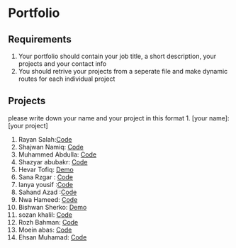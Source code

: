 # Portfolio
## Requirements
1. Your portfolio should contain your job title, a short description, your projects and your contact info
2. You should retrive your projects from a seperate file and make dynamic routes for each individual project

## Projects
please write down your name and your project in this format 1. [your name]: [your project]

1. Rayan Salah:[Code](https://github.com/rayansalah11/portfolio)
2. Shajwan Namiq: [Code](https://github.com/Shajwan-Namiq/portfolio)
3. Muhammed Abdulla: [Code](https://github.com/marshallmhamad/Portfolio-Site)
4. Shazyar abubakr: [Code](https://github.com/shazyarabubakr/portfolio)
5. Hevar Tofiq: [Demo](https://rageofkurd.netlify.app)
6. Sana Rzgar : [Code](https://github.com/Sanaa00/portfolioo.git)
7. lanya yousif :[Code](https://github.com/lanyayousif/Myportfolio.git)
8. Sahand Azad :[Code](https://github.com/SahandB99/myPortfolio)
9. Nwa Hameed: [Code](https://github.com/nwahameed/Portfolio)
10. Bishwan Sherko: [Demo](https://bishwan.vercel.app/)
11. sozan khalil: [Code](https://github.com/sozankhalil/myPortfolio)
12. Rozh Bahman: [Code](https://github.com/rozhi-98/Protfolio-with-react-and-tailwind/tree/main)
13. Moein abas: [Code](https://github.com/moein9/demo-portfolio)
14. Ehsan Muhamad: [Code](https://github.com/wecho12/my-portfolio)
